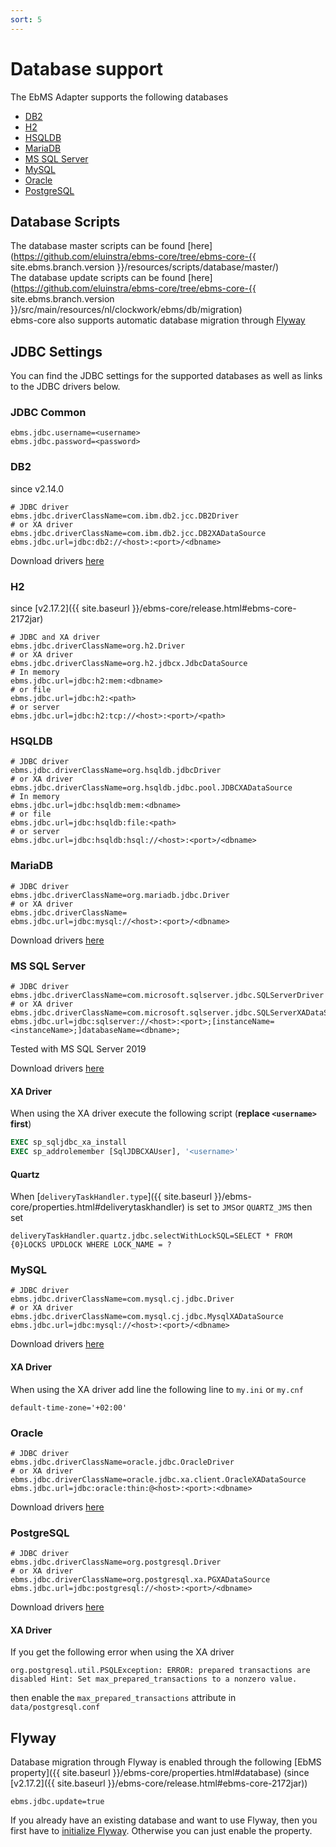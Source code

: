 ```yaml
---
sort: 5
---
```


# Database support

The EbMS Adapter supports the following databases

- [DB2](#db2)
- [H2](#h2)
- [HSQLDB](#hsqldb)
- [MariaDB](#mariadb)
- [MS SQL Server](#ms-sql-server)
- [MySQL](#mysql)
- [Oracle](#oracle)
- [PostgreSQL](#postgresql)

## Database Scripts

The database master scripts can be found [here](https://github.com/eluinstra/ebms-core/tree/ebms-core-{{ site.ebms.branch.version }}/resources/scripts/database/master/)  
The database update scripts can be found [here](https://github.com/eluinstra/ebms-core/tree/ebms-core-{{ site.ebms.branch.version }}/src/main/resources/nl/clockwork/ebms/db/migration)  
ebms-core also supports automatic database migration through [Flyway](#flyway)

## JDBC Settings

You can find the JDBC settings for the supported databases as well as links to the JDBC drivers below.

### JDBC Common

```properties
ebms.jdbc.username=<username>
ebms.jdbc.password=<password>
```

### DB2

since v2.14.0

```properties
# JDBC driver
ebms.jdbc.driverClassName=com.ibm.db2.jcc.DB2Driver
# or XA driver
ebms.jdbc.driverClassName=com.ibm.db2.jcc.DB2XADataSource
ebms.jdbc.url=jdbc:db2://<host>:<port>/<dbname>
```

Download drivers [here](https://www.ibm.com/support/pages/db2-jdbc-driver-versions-and-downloads)

### H2

since [v2.17.2]({{ site.baseurl }}/ebms-core/release.html#ebms-core-2172jar)

```properties
# JDBC and XA driver
ebms.jdbc.driverClassName=org.h2.Driver
# or XA driver
ebms.jdbc.driverClassName=org.h2.jdbcx.JdbcDataSource
# In memory
ebms.jdbc.url=jdbc:h2:mem:<dbname>
# or file
ebms.jdbc.url=jdbc:h2:<path>
# or server
ebms.jdbc.url=jdbc:h2:tcp://<host>:<port>/<path>
```

### HSQLDB

```properties
# JDBC driver
ebms.jdbc.driverClassName=org.hsqldb.jdbcDriver
# or XA driver
ebms.jdbc.driverClassName=org.hsqldb.jdbc.pool.JDBCXADataSource
# In memory
ebms.jdbc.url=jdbc:hsqldb:mem:<dbname>
# or file
ebms.jdbc.url=jdbc:hsqldb:file:<path>
# or server
ebms.jdbc.url=jdbc:hsqldb:hsql://<host>:<port>/<dbname>
```

### MariaDB

```properties
# JDBC driver
ebms.jdbc.driverClassName=org.mariadb.jdbc.Driver
# or XA driver
ebms.jdbc.driverClassName=
ebms.jdbc.url=jdbc:mysql://<host>:<port>/<dbname>
```

Download drivers [here](https://downloads.mariadb.org/connector-java/)

### MS SQL Server

```properties
# JDBC driver
ebms.jdbc.driverClassName=com.microsoft.sqlserver.jdbc.SQLServerDriver
# or XA driver
ebms.jdbc.driverClassName=com.microsoft.sqlserver.jdbc.SQLServerXADataSource
ebms.jdbc.url=jdbc:sqlserver://<host>:<port>;[instanceName=<instanceName>;]databaseName=<dbname>;
```

Tested with MS SQL Server 2019

Download drivers [here](https://docs.microsoft.com/en-us/sql/connect/jdbc/download-microsoft-jdbc-driver-for-sql-server)

#### XA Driver

When using the XA driver execute the following script (**replace `<username>` first**)

```sql
EXEC sp_sqljdbc_xa_install
EXEC sp_addrolemember [SqlJDBCXAUser], '<username>'
```

#### Quartz

When [`deliveryTaskHandler.type`]({{ site.baseurl }}/ebms-core/properties.html#deliverytaskhandler) is set to `JMS`or `QUARTZ_JMS` then set

```properties
deliveryTaskHandler.quartz.jdbc.selectWithLockSQL=SELECT * FROM {0}LOCKS UPDLOCK WHERE LOCK_NAME = ?
```

### MySQL

```properties
# JDBC driver
ebms.jdbc.driverClassName=com.mysql.cj.jdbc.Driver
# or XA driver
ebms.jdbc.driverClassName=com.mysql.cj.jdbc.MysqlXADataSource
ebms.jdbc.url=jdbc:mysql://<host>:<port>/<dbname>
```

Download drivers [here](https://dev.mysql.com/downloads/connector/j/)

#### XA Driver

When using the XA driver add line the following line to `my.ini` or `my.cnf`

```properties
default-time-zone='+02:00'
```

### Oracle

```properties
# JDBC driver
ebms.jdbc.driverClassName=oracle.jdbc.OracleDriver
# or XA driver
ebms.jdbc.driverClassName=oracle.jdbc.xa.client.OracleXADataSource
ebms.jdbc.url=jdbc:oracle:thin:@<host>:<port>:<dbname>
```

Download drivers [here](https://www.oracle.com/database/technologies/appdev/jdbc-downloads.html)

### PostgreSQL

```properties
# JDBC driver
ebms.jdbc.driverClassName=org.postgresql.Driver
# or XA driver
ebms.jdbc.driverClassName=org.postgresql.xa.PGXADataSource
ebms.jdbc.url=jdbc:postgresql://<host>:<port>/<dbname>
```

Download drivers [here](https://jdbc.postgresql.org/download.html)

#### XA Driver

If you get the following error when using the XA driver

```properties
org.postgresql.util.PSQLException: ERROR: prepared transactions are disabled Hint: Set max_prepared_transactions to a nonzero value.
```

then enable the `max_prepared_transactions` attribute in `data/postgresql.conf`


## Flyway

Database migration through Flyway is enabled through the following [EbMS property]({{ site.baseurl }}/ebms-core/properties.html#database) (since [v2.17.2]({{ site.baseurl }}/ebms-core/release.html#ebms-core-2172jar))

```properties
ebms.jdbc.update=true
```

If you already have an existing database and want to use Flyway, then you first have to [initialize Flyway](/ebms-admin/database.html#initialize-flyway). Otherwise you can just enable the property.
